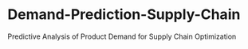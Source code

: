 # Demand-Prediction-Supply-Chain
Predictive Analysis of Product Demand for Supply Chain Optimization
